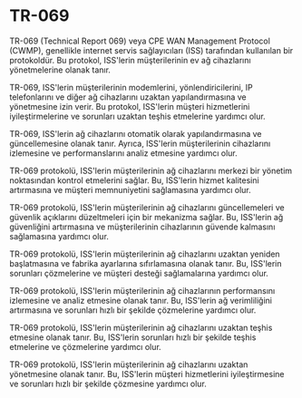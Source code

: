 # TR-069

TR-069 (Technical Report 069) veya CPE WAN Management Protocol (CWMP), genellikle internet servis sağlayıcıları (ISS) tarafından kullanılan bir protokoldür. Bu protokol, ISS'lerin müşterilerinin ev ağ cihazlarını yönetmelerine olanak tanır.

TR-069, ISS'lerin müşterilerinin modemlerini, yönlendiricilerini, IP telefonlarını ve diğer ağ cihazlarını uzaktan yapılandırmasına ve yönetmesine izin verir. Bu protokol, ISS'lerin müşteri hizmetlerini iyileştirmelerine ve sorunları uzaktan teşhis etmelerine yardımcı olur.

TR-069, ISS'lerin ağ cihazlarını otomatik olarak yapılandırmasına ve güncellemesine olanak tanır. Ayrıca, ISS'lerin müşterilerinin cihazlarını izlemesine ve performanslarını analiz etmesine yardımcı olur.

TR-069 protokolü, ISS'lerin müşterilerinin ağ cihazlarını merkezi bir yönetim noktasından kontrol etmelerini sağlar. Bu, ISS'lerin hizmet kalitesini artırmasına ve müşteri memnuniyetini sağlamasına yardımcı olur.

TR-069 protokolü, ISS'lerin müşterilerinin ağ cihazlarını güncellemeleri ve güvenlik açıklarını düzeltmeleri için bir mekanizma sağlar. Bu, ISS'lerin ağ güvenliğini artırmasına ve müşterilerinin cihazlarının güvende kalmasını sağlamasına yardımcı olur.

TR-069 protokolü, ISS'lerin müşterilerinin ağ cihazlarını uzaktan yeniden başlatmasına ve fabrika ayarlarına sıfırlamasına olanak tanır. Bu, ISS'lerin sorunları çözmelerine ve müşteri desteği sağlamalarına yardımcı olur.

TR-069 protokolü, ISS'lerin müşterilerinin ağ cihazlarının performansını izlemesine ve analiz etmesine olanak tanır. Bu, ISS'lerin ağ verimliliğini artırmasına ve sorunları hızlı bir şekilde çözmelerine yardımcı olur.

TR-069 protokolü, ISS'lerin müşterilerinin ağ cihazlarını uzaktan teşhis etmesine olanak tanır. Bu, ISS'lerin sorunları hızlı bir şekilde teşhis etmelerine ve çözmelerine yardımcı olur.

TR-069 protokolü, ISS'lerin müşterilerinin ağ cihazlarını uzaktan yönetmesine olanak tanır. Bu, ISS'lerin müşteri hizmetlerini iyileştirmesine ve sorunları hızlı bir şekilde çözmesine yardımcı olur.
